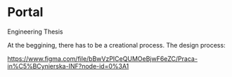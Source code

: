 # Portal
Engineering Thesis

At the beggining, there has to be a creational process.
The design process:

https://www.figma.com/file/bBwVzPICeQUMOeBjwF6eZC/Praca-in%C5%BCynierska-INF?node-id=0%3A1
